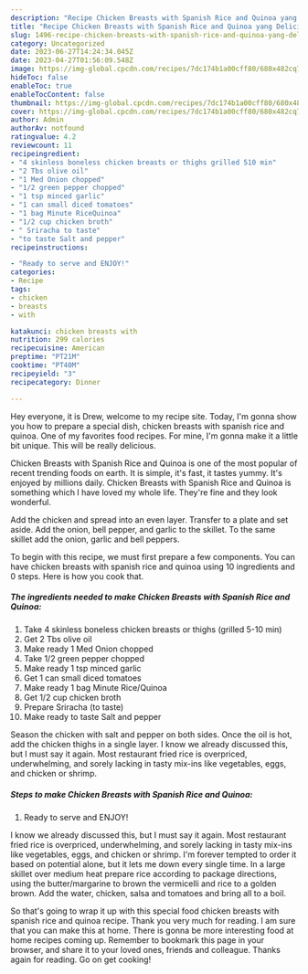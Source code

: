 ```yaml
---
description: "Recipe Chicken Breasts with Spanish Rice and Quinoa yang Delicious"
title: "Recipe Chicken Breasts with Spanish Rice and Quinoa yang Delicious"
slug: 1496-recipe-chicken-breasts-with-spanish-rice-and-quinoa-yang-delicious
category: Uncategorized
date: 2023-06-27T14:24:34.045Z
date: 2023-04-27T01:56:09.548Z
image: https://img-global.cpcdn.com/recipes/7dc174b1a00cff80/680x482cq70/chicken-breasts-with-spanish-rice-and-quinoa-recipe-main-photo.jpg
hideToc: false
enableToc: true
enableTocContent: false
thumbnail: https://img-global.cpcdn.com/recipes/7dc174b1a00cff80/680x482cq70/chicken-breasts-with-spanish-rice-and-quinoa-recipe-main-photo.jpg
cover: https://img-global.cpcdn.com/recipes/7dc174b1a00cff80/680x482cq70/chicken-breasts-with-spanish-rice-and-quinoa-recipe-main-photo.jpg
author: Admin
authorAv: notfound
ratingvalue: 4.2
reviewcount: 11
recipeingredient:
- "4 skinless boneless chicken breasts or thighs grilled 510 min"
- "2 Tbs olive oil"
- "1 Med Onion chopped"
- "1/2 green pepper chopped"
- "1 tsp minced garlic"
- "1 can small diced tomatoes"
- "1 bag Minute RiceQuinoa"
- "1/2 cup chicken broth"
- " Sriracha to taste"
- "to taste Salt and pepper"
recipeinstructions:

- "Ready to serve and ENJOY!"
categories:
- Recipe
tags:
- chicken
- breasts
- with

katakunci: chicken breasts with 
nutrition: 299 calories
recipecuisine: American
preptime: "PT21M"
cooktime: "PT40M"
recipeyield: "3"
recipecategory: Dinner

---
```



Hey everyone, it is Drew, welcome to my recipe site. Today, I'm gonna show you how to prepare a special dish, chicken breasts with spanish rice and quinoa. One of my favorites food recipes. For mine, I'm gonna make it a little bit unique. This will be really delicious.

Chicken Breasts with Spanish Rice and Quinoa is one of the most popular of recent trending foods on earth. It is simple, it's fast, it tastes yummy. It's enjoyed by millions daily. Chicken Breasts with Spanish Rice and Quinoa is something which I have loved my whole life. They're fine and they look wonderful.

Add the chicken and spread into an even layer. Transfer to a plate and set aside. Add the onion, bell pepper, and garlic to the skillet. To the same skillet add the onion, garlic and bell peppers.


To begin with this recipe, we must first prepare a few components. You can have chicken breasts with spanish rice and quinoa using 10 ingredients and 0 steps. Here is how you cook that.

<!--inarticleads1-->

##### The ingredients needed to make Chicken Breasts with Spanish Rice and Quinoa:

1. Take 4 skinless boneless chicken breasts or thighs (grilled 5-10 min)
1. Get 2 Tbs olive oil
1. Make ready 1 Med Onion chopped
1. Take 1/2 green pepper chopped
1. Make ready 1 tsp minced garlic
1. Get 1 can small diced tomatoes
1. Make ready 1 bag Minute Rice/Quinoa
1. Get 1/2 cup chicken broth
1. Prepare  Sriracha (to taste)
1. Make ready to taste Salt and pepper


Season the chicken with salt and pepper on both sides. Once the oil is hot, add the chicken thighs in a single layer. I know we already discussed this, but I must say it again. Most restaurant fried rice is overpriced, underwhelming, and sorely lacking in tasty mix-ins like vegetables, eggs, and chicken or shrimp. 

<!--inarticleads2-->

##### Steps to make Chicken Breasts with Spanish Rice and Quinoa:


1. Ready to serve and ENJOY!

I know we already discussed this, but I must say it again. Most restaurant fried rice is overpriced, underwhelming, and sorely lacking in tasty mix-ins like vegetables, eggs, and chicken or shrimp. I&#39;m forever tempted to order it based on potential alone, but it lets me down every single time. In a large skillet over medium heat prepare rice according to package directions, using the butter/margarine to brown the vermicelli and rice to a golden brown. Add the water, chicken, salsa and tomatoes and bring all to a boil. 

So that's going to wrap it up with this special food chicken breasts with spanish rice and quinoa recipe. Thank you very much for reading. I am sure that you can make this at home. There is gonna be more interesting food at home recipes coming up. Remember to bookmark this page in your browser, and share it to your loved ones, friends and colleague. Thanks again for reading. Go on get cooking!
